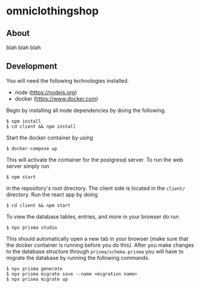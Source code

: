 # omniclothingshop

## About
blah blah blah

## Development
You will need the following technologies installed.
- node (https://nodejs.org)
- docker (https://www.docker.com)

Begin by installing all node dependencies by doing the following.
```
$ npm install
$ cd client && npm install
```
Start the docker container by using
```
$ docker-compose up
```
This will activate the container for the postgresql server.
To run the web server simply run
```
$ npm start
```
in the repository's root directory.
The client side is located in the `client/` directory. Run the react app by doing
```
$ cd client && npm start
```
To view the database tables, entries, and more in your browser do run
```
$ npx prisma studio
```
This should automatically open a new tab in your browser (make sure that the docker container is running before you do this). After you make changes to the database structure through `prisma/schema.prisma` you will have to migrate the database by running the following commands. 
```
$ npx prisma generate
$ npx prisma migrate save --name <migration name>
$ npx prisma migrate up
```
